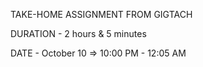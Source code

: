 TAKE-HOME ASSIGNMENT FROM GIGTACH

DURATION - 2 hours & 5 minutes

DATE - October 10 => 10:00 PM - 12:05 AM
